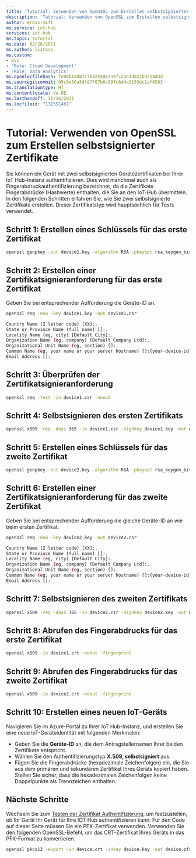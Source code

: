 ```yaml
---
title: 'Tutorial: Verwenden von OpenSSL zum Erstellen selbstsignierter Zertifikate für Azure IoT Hub | Microsoft-Dokumentation'
description: 'Tutorial: Verwenden von OpenSSL zum Erstellen selbstsignierter X.509-Zertifikate für Azure IoT Hub'
author: eross-msft
ms.service: iot-hub
services: iot-hub
ms.topic: tutorial
ms.date: 02/26/2021
ms.author: lizross
ms.custom:
- mvc
- 'Role: Cloud Development'
- 'Role: Data Analytics'
ms.openlocfilehash: fe08b1dd87c754254067a9fc2ae4d022b9224d3d
ms.sourcegitcommit: 05c8e50a5df87707b6c687c6d4a2133dc1af6583
ms.translationtype: HT
ms.contentlocale: de-DE
ms.lasthandoff: 11/16/2021
ms.locfileid: "132551461"
---
```

# <a name="tutorial-using-openssl-to-create-self-signed-certificates"></a>Tutorial: Verwenden von OpenSSL zum Erstellen selbstsignierter Zertifikate

Sie können ein Gerät mit zwei selbstsignierten Gerätezertifikaten bei Ihrer IoT Hub-Instanz authentifizieren. Dies wird manchmal auch als Fingerabdruckauthentifizierung bezeichnet, da die Zertifikate Fingerabdrücke (Hashwerte) enthalten, die Sie an den IoT-Hub übermitteln. In den folgenden Schritten erfahren Sie, wie Sie zwei selbstsignierte Zertifikate erstellen. Dieser Zertifikatstyp wird hauptsächlich für Tests verwendet.

## <a name="step-1---create-a-key-for-the-first-certificate"></a>Schritt 1: Erstellen eines Schlüssels für das erste Zertifikat

```bash
openssl genpkey -out device1.key -algorithm RSA -pkeyopt rsa_keygen_bits:2048
```

## <a name="step-2---create-a-csr-for-the-first-certificate"></a>Schritt 2: Erstellen einer Zertifikatsignieranforderung für das erste Zertifikat

Geben Sie bei entsprechender Aufforderung die Geräte-ID an.

```bash
openssl req -new -key device1.key -out device1.csr

Country Name (2 letter code) [XX]:.
State or Province Name (full name) []:.
Locality Name (eg, city) [Default City]:.
Organization Name (eg, company) [Default Company Ltd]:.
Organizational Unit Name (eg, section) []:.
Common Name (eg, your name or your server hostname) []:{your-device-id}
Email Address []:

```

## <a name="step-3---check-the-csr"></a>Schritt 3: Überprüfen der Zertifikatsignieranforderung

```bash
openssl req -text -in device1.csr -noout
```

## <a name="step-4---self-sign-certificate-1"></a>Schritt 4: Selbstsignieren des ersten Zertifikats

```bash
openssl x509 -req -days 365 -in device1.csr -signkey device1.key -out device1.crt
```

## <a name="step-5---create-a-key-for-the-second-certificate"></a>Schritt 5: Erstellen eines Schlüssels für das zweite Zertifikat

```bash
openssl genpkey -out device2.key -algorithm RSA -pkeyopt rsa_keygen_bits:2048
```

## <a name="step-6---create-a-csr-for-the-second-certificate"></a>Schritt 6: Erstellen einer Zertifikatsignieranforderung für das zweite Zertifikat

Geben Sie bei entsprechender Aufforderung die gleiche Geräte-ID an wie beim ersten Zertifikat.

```bash
openssl req -new -key device2.key -out device2.csr

Country Name (2 letter code) [XX]:.
State or Province Name (full name) []:.
Locality Name (eg, city) [Default City]:.
Organization Name (eg, company) [Default Company Ltd]:.
Organizational Unit Name (eg, section) []:.
Common Name (eg, your name or your server hostname) []:{your-device-id}
Email Address []:
```

## <a name="step-7---self-sign-certificate-2"></a>Schritt 7: Selbstsignieren des zweiten Zertifikats

```bash
openssl x509 -req -days 365 -in device2.csr -signkey device2.key -out device2.crt
```

## <a name="step-8---retrieve-the-thumbprint-for-certificate-1"></a>Schritt 8: Abrufen des Fingerabdrucks für das erste Zertifikat

```bash
openssl x509 -in device1.crt -noout -fingerprint
```

## <a name="step-9---retrieve-the-thumbprint-for-certificate-2"></a>Schritt 9: Abrufen des Fingerabdrucks für das zweite Zertifikat

```bash
openssl x509 -in device2.crt -noout -fingerprint
```

## <a name="step-10---create-a-new-iot-device"></a>Schritt 10: Erstellen eines neuen IoT-Geräts

Navigieren Sie im Azure-Portal zu Ihrer IoT Hub-Instanz, und erstellen Sie eine neue IoT-Geräteidentität mit folgenden Merkmalen:

* Geben Sie die **Geräte-ID** an, die dem Antragstellernamen Ihrer beiden Zertifikate entspricht.
* Wählen Sie den Authentifizierungstyp **X.509, selbstsigniert** aus.
* Fügen Sie die Fingerabdrücke (hexadezimale Zeichenfolgen) ein, die Sie aus dem primären und sekundären Zertifikat Ihres Geräts kopiert haben. Stellen Sie sicher, dass die hexadezimalen Zeichenfolgen keine Doppelpunkte als Trennzeichen enthalten.


## <a name="next-steps"></a>Nächste Schritte

Wechseln Sie zum [Testen der Zertifikat Authentifizierung](tutorial-x509-test-certificate.md), um festzustellen, ob Ihr Gerät Ihr Gerät für Ihre IOT Hub authentifizieren kann. Für den Code auf dieser Seite müssen Sie ein PFX-Zertifikat verwenden. Verwenden Sie den folgenden OpenSSL-Befehl, um das CRT-Zertifikat Ihres Geräts in das PFX-Format zu konvertieren.

```bash
openssl pkcs12 -export -in device.crt -inkey device.key -out device.pfx
```
